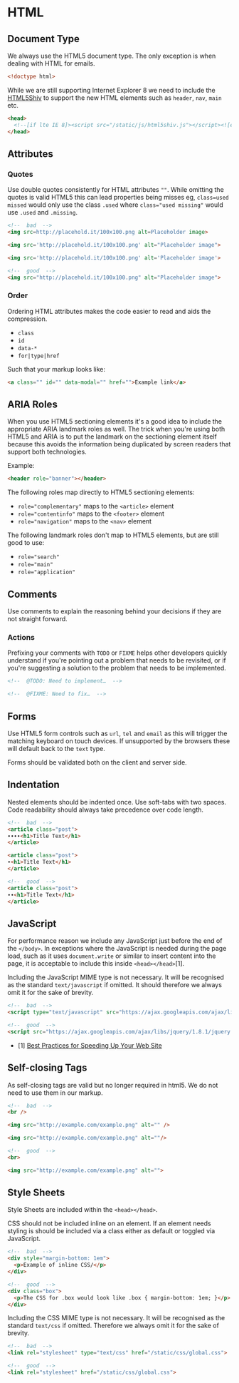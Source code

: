 # HTML

## Document Type

We always use the HTML5 document type. The only exception is when dealing with HTML for emails.

```html
<!doctype html>
```

While we are still supporting Internet Explorer 8 we need to include the [HTML5Shiv](https://github.com/aFarkas/html5shiv/) to support the new HTML elements such as `header`, `nav`, `main` etc.

```html
<head>
  <!--[if lte IE 8]><script src="/static/js/html5shiv.js"></script><![endif]-->
</head>
```

## Attributes

### Quotes

Use double quotes consistently for HTML attributes `""`. While omitting the quotes is valid HTML5 this can lead properties being misses eg, `class=used missed` would only use the class `.used` where `class="used missing"` would use `.used` and `.missing`.

```html
<!--  bad  -->
<img src=http://placehold.it/100x100.png alt=Placeholder image>

<img src='http://placehold.it/100x100.png' alt="Placeholder image">

<img src='http://placehold.it/100x100.png' alt='Placeholder image'>

<!--  good  -->
<img src="http://placehold.it/100x100.png" alt="Placeholder image">

```

### Order

Ordering HTML attributes makes the code easier to read and aids the compression.

- `class`
- `id`
- `data-*`
- `for|type|href`

Such that your markup looks like:

```html
<a class="" id="" data-modal="" href="">Example link</a>
```

## ARIA Roles

When you use HTML5 sectioning elements it's a good idea to include the appropriate ARIA landmark roles as well. The trick when you're using both HTML5 and ARIA is to put the landmark on the sectioning element itself because this avoids the information being duplicated by screen readers that support both technologies.

Example:

```html
<header role="banner"></header>
```

The following roles map directly to HTML5 sectioning elements:

- `role="complementary"` maps to the `<article>` element
- `role="contentinfo"` maps to the `<footer>` element
- `role="navigation"` maps to the `<nav>` element

The following landmark roles don't map to HTML5 elements, but are still good to use:

- `role="search"`
- `role="main"`
- `role="application"`

## Comments

Use comments to explain the reasoning behind your decisions if they are not straight forward.

### Actions

Prefixing your comments with `TODO` or `FIXME` helps other developers quickly understand if you're pointing out a problem that needs to be revisited, or if you're suggesting a solution to the problem that needs to be implemented.

```html
<!--  @TODO: Need to implement…  -->

<!--  @FIXME: Need to fix…  -->
```

## Forms

Use HTML5 form controls such as `url`, `tel` and `email` as this will trigger the matching keyboard on touch devices. If unsupported by the browsers these will default back to the `text` type.

Forms should be validated both on the client and server side.

## Indentation

Nested elements should be indented once. Use soft-tabs with two spaces. Code readability should always take precedence over code length.

```html
<!--  bad  -->
<article class="post">
∙∙∙∙<h1>Title Text</h1>
</article>

<article class="post">
∙<h1>Title Text</h1>
</article>

<!--  good  -->
<article class="post">
∙∙<h1>Title Text</h1>
</article>
```

## JavaScript

For performance reason we include any JavaScript just before the end of the `</body>`. In exceptions where the JavaScript is needed during the page load, such as it uses `document.write` or similar to insert content into the page, it is acceptable to include this inside `<head></head>`[1].

Including the JavaScript MIME type is not necessary. It will be recognised as the standard `text/javascript` if omitted. It should therefore we always omit it for the sake of brevity.

```html
<!--  bad  -->
<script type="text/javascript" src="https://ajax.googleapis.com/ajax/libs/jquery/1.8.1/jquery.min.js"></script>

<!--  good  -->
<script src="https://ajax.googleapis.com/ajax/libs/jquery/1.8.1/jquery.min.js"></script>
```


- [1] [Best Practices for Speeding Up Your Web Site](http://developer.yahoo.com/performance/rules.html#js_bottom)



## Self-closing Tags

As self-closing tags are valid but no longer required in html5. We do not need to use them in our markup.

```html
<!--  bad  -->
<br />

<img src="http://example.com/example.png" alt="" />

<img src="http://example.com/example.png" alt=""/>

<!--  good  -->
<br>

<img src="http://example.com/example.png" alt="">

```

## Style Sheets

Style Sheets are included within the `<head></head>`.

CSS should not be included inline on an element. If an element needs styling is should be included via a class either as default or toggled via JavaScript.

```html
<!--  bad  -->
<div style="margin-bottom: 1em">
  <p>Example of inline CSS/</p>
</div>

<!--  good  -->
<div class="box">
  <p>The CSS for .box would look like .box { margin-bottom: 1em; }</p>
</div>
```

Including the CSS MIME type is not necessary. It will be recognised as the standard `text/css` if omitted. Therefore we always omit it for the sake of brevity.

```html
<!--  bad  -->
<link rel="stylesheet" type="text/css" href="/static/css/global.css">

<!--  good  -->
<link rel="stylesheet" href="/static/css/global.css">
```
